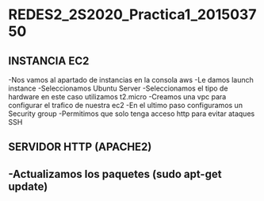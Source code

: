 # REDES2_2S2020_Practica1_201503750
## INSTANCIA EC2
-Nos vamos al apartado de instancias en la consola aws
-Le damos launch instance
-Seleccionamos Ubuntu Server
-Seleccionamos el tipo de hardware en este caso utilizamos t2.micro
-Creamos una vpc para configurar el trafico de nuestra ec2
-En el ultimo paso configuramos un Security group 
-Permitimos que solo tenga acceso http para evitar ataques SSH

## SERVIDOR HTTP (APACHE2)
-Actualizamos los paquetes (sudo apt-get update)
-
